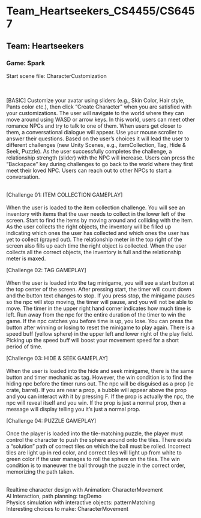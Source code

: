 # Team_Heartseekers_CS4455/CS6457
## Team: Heartseekers
### Game: Spark

Start scene file: CharacterCustomization<br/>

<How to play>  <br/><br/>
[BASIC] Customize your avatar using sliders (e.g., Skin Color, Hair style, Pants color etc.), then click “Create Character” when you are satisfied with your customizations. The user will navigate to the world where they can move around using WASD or arrow keys. In this world, users can meet other romance NPCs and try to talk to one of them. When users get closer to them, a conversational dialogue will appear. Use your mouse scroller to answer their questions. Based on the user’s choices it will lead the user to different challenges (new Unity Scenes, e.g., itemCollection, Tag, Hide & Seek, Puzzle). As the user successfully completes the challenge, a relationship strength (slider) with the NPC will increase. Users can press the “Backspace” key during challenges to go back to the world where they first meet their loved NPC. Users can reach out to other NPCs to start a conversation.  <br/><br/>

[Challenge 01: ITEM COLLECTION GAMEPLAY] <br/><br/>
When the user is loaded to the item collection challenge. You will see an inventory with items that the user needs to collect in the lower left of the screen. Start to find the items by moving around and colliding with the item. As the user collects the right objects, the inventory will be filled up indicating which ones the user has collected and which ones the user has yet to collect (grayed out). The relationship meter in the top right of the screen also fills up each time the right object is collected. When the user collects all the correct objects, the inventory is full and the relationship meter is maxed. 

[Challenge 02: TAG GAMEPLAY] <br/><br/>
When the user is loaded into the tag minigame, you will see a start button at the top center of the screen. After pressing start, the timer will count down and the button text changes to stop. If you press stop, the minigame pauses so the npc will stop moving, the timer will pause, and you will not be able to move.  The timer in the upper right hand corner indicates how much time is left. Run away from the npc for the entire duration of the timer to win the game. If the npc catches you before time is up, you lose. You can press the button after winning or losing to reset the minigame to play again. There is a speed buff (yellow sphere) in the upper left and lower right of the play field. Picking up the speed buff will boost your movement speed for a short period of time.

[Challenge 03: HIDE & SEEK GAMEPLAY] <br/><br/>
When the user is loaded into the hide and seek minigame, there is the same button and timer mechanic as tag. However, the win condition is to find the hiding npc before the timer runs out. The npc will be disguised as a prop (ie crate, barrel). If you are near a prop, a bubble will appear above the prop and you can interact with it by pressing F. If the prop is actually the npc, the npc will reveal itself and you win. If the prop is just a normal prop, then a message will display telling you it’s just a normal prop.

[Challenge 04: PUZZLE GAMEPLAY] <br/><br/>
Once the player is loaded into the tile-matching puzzle, the player must control the character to push the sphere around onto the tiles. There exists a “solution” path of correct tiles on which the ball must be rolled. Incorrect tiles are light up in red color, and correct tiles will light up from white to green color if the user manages to roll the sphere on the tiles. The win condition is to maneuver the ball through the puzzle in the correct order, memorizing the path taken.

<What parts to observe technology requirements> <br/>
Realtime character design with Animation: CharacterMovement <br/>
AI Interaction, path planning: tagDemo <br/>
Physics simulation with interactive objects: patternMatching <br/>
Interesting choices to make: CharacterMovement



